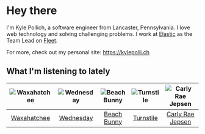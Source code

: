 # Hey there


I'm Kyle Pollich, a software engineer from Lancaster, Pennsylvania. I love web technology and solving challenging problems.
I work at [Elastic](https://www.elastic.co/) as the Team Lead on [Fleet](https://www.elastic.co/guide/en/fleet/current/fleet-overview.html).

For more, check out my personal site: https://kylepolli.ch

## What I'm listening to lately

<!-- begin artists -->
  |![Waxahatchee](https://i.scdn.co/image/ab6761610000f178909fb4e2a0d9c0f880174263)|![Wednesday](https://i.scdn.co/image/ab6761610000f178cbf22720296d758d8b373a85)|![Beach Bunny](https://i.scdn.co/image/ab6761610000f178c76f04ab8987c4fb298abb3c)|![Turnstile](https://i.scdn.co/image/ab6761610000f178a4c3fd0017b42344516dc16c)|![Carly Rae Jepsen](https://i.scdn.co/image/ab6761610000f1788272bf414106646e0e4a89f3)|
  |:---:|:---:|:---:|:---:|:---:|
  |[Waxahatchee](https://open.spotify.com/artist/5IWCU0V9evBlW4gIeGY4zF)|[Wednesday](https://open.spotify.com/artist/4j7DrazfBZLLD0OrVoAtEe)|[Beach Bunny](https://open.spotify.com/artist/2vnB6tuQMaQpORiRdvXF9H)|[Turnstile](https://open.spotify.com/artist/2qnpHrOzdmOo1S4ox3j17x)|[Carly Rae Jepsen](https://open.spotify.com/artist/6sFIWsNpZYqfjUpaCgueju)|
<!-- end artists -->
